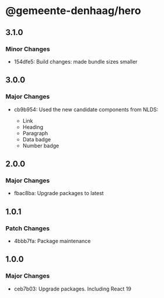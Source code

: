 # @gemeente-denhaag/hero

## 3.1.0

### Minor Changes

- 154dfe5: Build changes: made bundle sizes smaller

## 3.0.0

### Major Changes

- cb9b954: Used the new candidate components from NLDS:

  - Link
  - Heading
  - Paragraph
  - Data badge
  - Number badge

## 2.0.0

### Major Changes

- fbac8ba: Upgrade packages to latest

## 1.0.1

### Patch Changes

- 4bbb7fa: Package maintenance

## 1.0.0

### Major Changes

- ceb7b03: Upgrade packages. Including React 19
